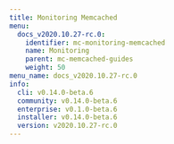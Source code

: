 ```yaml
---
title: Monitoring Memcached
menu:
  docs_v2020.10.27-rc.0:
    identifier: mc-monitoring-memcached
    name: Monitoring
    parent: mc-memcached-guides
    weight: 50
menu_name: docs_v2020.10.27-rc.0
info:
  cli: v0.14.0-beta.6
  community: v0.14.0-beta.6
  enterprise: v0.1.0-beta.6
  installer: v0.14.0-beta.6
  version: v2020.10.27-rc.0
---
```


